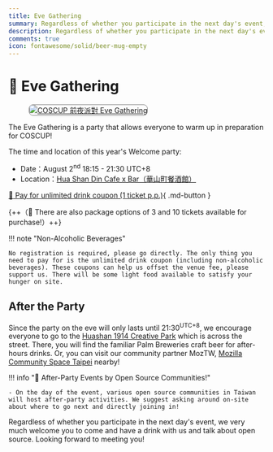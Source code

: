 ```yaml
---
title: Eve Gathering
summary: Regardless of whether you participate in the next day's event, we very much welcome you to come and have a drink with us and talk about open source. Looking forward to meeting you!
description: Regardless of whether you participate in the next day's event, we very much welcome you to come and have a drink with us and talk about open source. Looking forward to meeting you!
comments: true
icon: fontawesome/solid/beer-mug-empty
---
```


# :beers: Eve Gathering

<figure markdown="span">
    <a href="https://volunteer.coscup.org/s3/img/Two-pints-beer-main.jpg">
        <img src="https://volunteer.coscup.org/s3/img/Two-pints-beer-main.jpg"
            alt="COSCUP 前夜派對 Eve Gathering" title="COSCUP 前夜派對 Eve Gathering"
            style="border-radius: 8px;border:1px solid hsl(0, 0%, 50%);">
    </a>
</figure>

The Eve Gathering is a party that allows everyone to warm up in preparation for COSCUP!

The time and location of this year's Welcome party:

- Date：August 2<sup>nd</sup> 18:15 - 21:30 UTC+8
- Location：[Hua Shan Din Cafe x Bar（華山町餐酒館）](https://www.google.com/maps/search/%E8%8F%AF%E5%B1%B1%E7%94%BA%E9%A4%90%E9%85%92%E9%A4%A8)

[:ticket: Pay for unlimited drink coupon (1 ticket p.p.)](https://ocf.neticrm.tw/civicrm/event/info?reset=1&id=44){ .md-button }

{++（:hatching_chick: There are also package options of 3 and 10 tickets available for purchase!）++}

!!! note "Non-Alcoholic Beverages"

    No registration is required, please go directly. The only thing you need to pay for is the unlimited drink coupon (including non-alcoholic beverages). These coupons can help us offset the venue fee, please support us. There will be some light food available to satisfy your hunger on site.

## After the Party

Since the party on the eve will only lasts until 21:30<sup>UTC+8</sup>, we encourage everyone to go to the [Huashan 1914 Creative Park](https://www.google.com/maps/search/%E8%8F%AF%E5%B1%B11914%E6%96%87%E5%89%B5%E5%9C%92%E5%8D%80) which is across the street. There, you will find the familiar Palm Breweries craft beer for after-hours drinks. Or, you can visit our community partner MozTW, [Mozilla Community Space Taipei](https://moztw.org/space/) nearby!


!!! info ":partying_face: After-Party Events by Open Source Communities!"

    - On the day of the event, various open source communities in Taiwan will host after-party activities. We suggest asking around on-site about where to go next and directly joining in!

Regardless of whether you participate in the next day's event, we very much welcome you to come and have a drink with us and talk about open source. Looking forward to meeting you!
